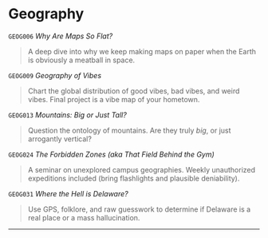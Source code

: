 # Geography

`GEOG006` *Why Are Maps So Flat?*  
> A deep dive into why we keep making maps on paper when the Earth is obviously a meatball in space.

`GEOG009` *Geography of Vibes*  
> Chart the global distribution of good vibes, bad vibes, and weird vibes. Final project is a vibe map of your hometown.

`GEOG013` *Mountains: Big or Just Tall?*  
> Question the ontology of mountains. Are they truly *big*, or just arrogantly vertical?

`GEOG024` *The Forbidden Zones (aka That Field Behind the Gym)*  
> A seminar on unexplored campus geographies. Weekly unauthorized expeditions included (bring flashlights and plausible deniability).

`GEOG031` *Where the Hell is Delaware?*  
> Use GPS, folklore, and raw guesswork to determine if Delaware is a real place or a mass hallucination.

---